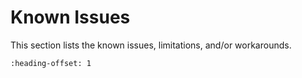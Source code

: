 # Known Issues

This section lists the known issues, limitations, and/or workarounds.

```{include} /release/known_issues/cannot_add_sdk_components.md
:heading-offset: 1

```